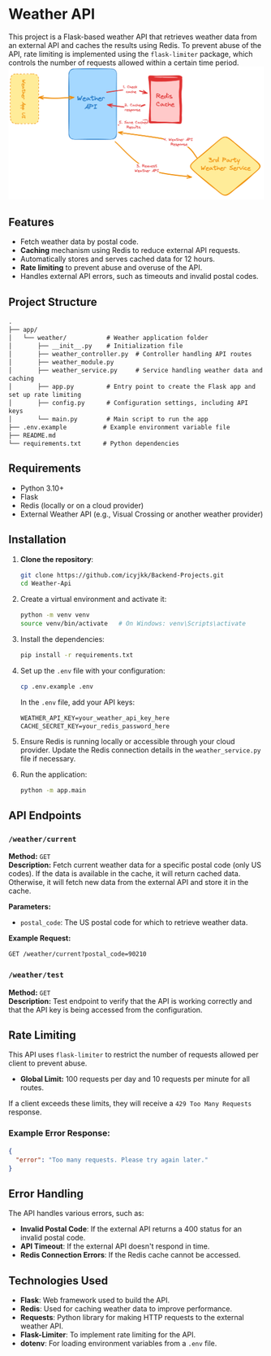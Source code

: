 # Weather API

This project is a Flask-based weather API that retrieves weather data from an external API and caches the results using Redis. To prevent abuse of the API, rate limiting is implemented using the `flask-limiter` package, which controls the number of requests allowed within a certain time period.
![alt text](image.png)

## Features

- Fetch weather data by postal code.
- **Caching** mechanism using Redis to reduce external API requests.
- Automatically stores and serves cached data for 12 hours.
- **Rate limiting** to prevent abuse and overuse of the API.
- Handles external API errors, such as timeouts and invalid postal codes.

## Project Structure

```
.
├── app/                 
│   └── weather/           # Weather application folder
│       ├── __init__.py    # Initialization file
│       ├── weather_controller.py  # Controller handling API routes
│       ├── weather_module.py      
│       ├── weather_service.py     # Service handling weather data and caching
│       ├── app.py         # Entry point to create the Flask app and set up rate limiting
│       ├── config.py      # Configuration settings, including API keys
│       └── main.py        # Main script to run the app
├── .env.example          # Example environment variable file
├── README.md             
└── requirements.txt      # Python dependencies

```

## Requirements

- Python 3.10+
- Flask
- Redis (locally or on a cloud provider)
- External Weather API (e.g., Visual Crossing or another weather provider)

## Installation

1. **Clone the repository**:
   ```bash
   git clone https://github.com/icyjkk/Backend-Projects.git
   cd Weather-Api
   ```

2. Create a virtual environment and activate it:
   ```bash
   python -m venv venv
   source venv/bin/activate   # On Windows: venv\Scripts\activate
   ```

3. Install the dependencies:
   ```bash
   pip install -r requirements.txt
   ```

4. Set up the `.env` file with your configuration:
   ```bash
   cp .env.example .env
   ```
   In the `.env` file, add your API keys:
   ```env
   WEATHER_API_KEY=your_weather_api_key_here
   CACHE_SECRET_KEY=your_redis_password_here
   ```

5. Ensure Redis is running locally or accessible through your cloud provider. Update the Redis connection details in the `weather_service.py` file if necessary.

6. Run the application:
   ```bash
   python -m app.main
   ```

## API Endpoints

### `/weather/current`

**Method:** `GET`  
**Description:** Fetch current weather data for a specific postal code (only US codes). If the data is available in the cache, it will return cached data. Otherwise, it will fetch new data from the external API and store it in the cache.

**Parameters:**
- `postal_code`: The US postal code for which to retrieve weather data.

**Example Request:**
```
GET /weather/current?postal_code=90210
```

### `/weather/test`

**Method:** `GET`  
**Description:** Test endpoint to verify that the API is working correctly and that the API key is being accessed from the configuration.

## Rate Limiting

This API uses `flask-limiter` to restrict the number of requests allowed per client to prevent abuse.

- **Global Limit:** 100 requests per day and 10 requests per minute for all routes.

If a client exceeds these limits, they will receive a `429 Too Many Requests` response.

### Example Error Response:
```json
{
  "error": "Too many requests. Please try again later."
}
```

## Error Handling

The API handles various errors, such as:
- **Invalid Postal Code**: If the external API returns a 400 status for an invalid postal code.
- **API Timeout**: If the external API doesn't respond in time.
- **Redis Connection Errors**: If the Redis cache cannot be accessed.

## Technologies Used

- **Flask**: Web framework used to build the API.
- **Redis**: Used for caching weather data to improve performance.
- **Requests**: Python library for making HTTP requests to the external weather API.
- **Flask-Limiter**: To implement rate limiting for the API.
- **dotenv**: For loading environment variables from a `.env` file.


